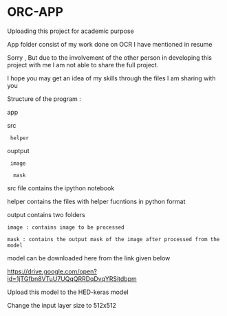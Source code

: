 # ORC-APP
Uploading this project for academic purpose

App folder consist of my work done on OCR I have mentioned in resume 

Sorry , But due to the involvement of the other person in developing this project with me I am not able to share the full project. 

I hope you may get an idea of my skills through the files I am sharing with you 

Structure of the program :

app

  src
  
     helper
     
  ouptput
  
     image
     
      mask

src file contains the ipython notebook 

helper contains the files with helper fucntions in python format 

output contains two folders  

	image : contains image to be processed 
	
	mask : contains the output mask of the image after processed from the model 
	

model can be downloaded here from the link given below 

https://drive.google.com/open?id=1jTGfbn8VTuU7UQqQRRDqDvqYRSitdbpm

Upload this model to the HED-keras model 

Change the input layer size to 512x512    

